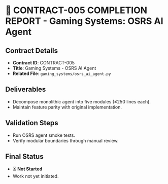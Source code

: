 # 🎯 CONTRACT-005 COMPLETION REPORT - Gaming Systems: OSRS AI Agent

## Contract Details
- **Contract ID**: CONTRACT-005
- **Title**: Gaming Systems - OSRS AI Agent
- **Related File**: `gaming_systems/osrs_ai_agent.py`

## Deliverables
- Decompose monolithic agent into five modules (≤250 lines each).
- Maintain feature parity with original implementation.

## Validation Steps
- Run OSRS agent smoke tests.
- Verify modular boundaries through manual review.

## Final Status
- ⏳ **Not Started**
- Work not yet initiated.
